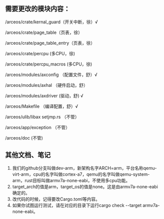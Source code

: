 ## 需要更改的模块内容：

/arceos/crate/kernal_guard（开关中断，徐）√

/arceos/crate/page_table（页表，徐）

/arceos/crate/page_table_entry（页表，徐）

/arceos/crate/percpu	(多CPU，徐)

/arceos/crate/percpu_macros	(多CPU，徐)

/arceos/modules/axconfig （配置文件，舒）√

/arceos/modules/axhal	（硬件启动，舒）

/arceos/modules/axdriver	(驱动，舒)	√

/arceos/Makefile	（编译配置，舒）√

/arceos/ulib/libax	setjmp.rs	（不管）

/arceos/app/exception	（不管）

/arceos/doc	(不管)

## 其他文档、笔记

1. 我们的github分支叫做dev-arm，新架构名字ARCH=arm，平台名称qemu-virt-arm，cpu的名字叫做cortex-a7，qemu的名字叫做qemu-system-arm，rust目标叫做armv7a-none-eabi，不使用多cpu功能。
2. target_arch的值是arm，target_os的值是none。这是由armv7a-none-eabi确定的。
3. 改代码的时候，记得要改Cargo.toml等内容。
4. 如果你试图运行测试，请在对应的目录下运行cargo check --target armv7a-none-eabi。

